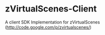 zVirtualScenes-Client
=====================

A client SDK Implementation for zVirtualScenes (http://code.google.com/p/zvirtualscenes/)